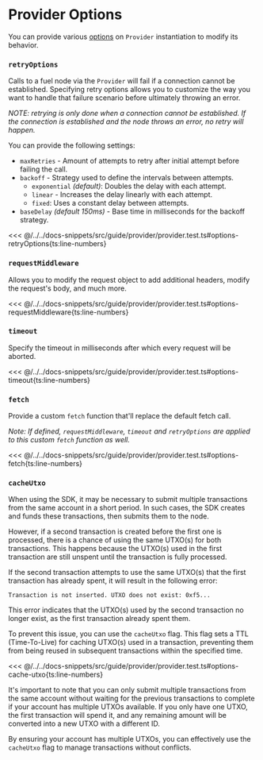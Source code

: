 # Provider Options

You can provide various [options](../../api/Account/index.md#provideroptions) on `Provider` instantiation to modify its behavior.

### `retryOptions`

Calls to a fuel node via the `Provider` will fail if a connection cannot be established.
Specifying retry options allows you to customize the way you want to handle that failure scenario before ultimately throwing an error.

_NOTE: retrying is only done when a connection cannot be established. If the connection is established and the node throws an error, no retry will happen._

You can provide the following settings:

- `maxRetries` - Amount of attempts to retry after initial attempt before failing the call.
- `backoff` - Strategy used to define the intervals between attempts.
  - `exponential` _(default)_: Doubles the delay with each attempt.
  - `linear` - Increases the delay linearly with each attempt.
  - `fixed`: Uses a constant delay between attempts.
- `baseDelay` _(default 150ms)_ - Base time in milliseconds for the backoff strategy.

<<< @/../../docs-snippets/src/guide/provider/provider.test.ts#options-retryOptions{ts:line-numbers}

### `requestMiddleware`

Allows you to modify the request object to add additional headers, modify the request's body, and much more.

<<< @/../../docs-snippets/src/guide/provider/provider.test.ts#options-requestMiddleware{ts:line-numbers}

### `timeout`

Specify the timeout in milliseconds after which every request will be aborted.

<<< @/../../docs-snippets/src/guide/provider/provider.test.ts#options-timeout{ts:line-numbers}

### `fetch`

Provide a custom `fetch` function that'll replace the default fetch call.

_Note: If defined, `requestMiddleware`, `timeout` and `retryOptions` are applied to this custom `fetch` function as well._

<<< @/../../docs-snippets/src/guide/provider/provider.test.ts#options-fetch{ts:line-numbers}

### `cacheUtxo`

When using the SDK, it may be necessary to submit multiple transactions from the same account in a short period. In such cases, the SDK creates and funds these transactions, then submits them to the node.

However, if a second transaction is created before the first one is processed, there is a chance of using the same UTXO(s) for both transactions. This happens because the UTXO(s) used in the first transaction are still unspent until the transaction is fully processed.

If the second transaction attempts to use the same UTXO(s) that the first transaction has already spent, it will result in the following error:

```console
Transaction is not inserted. UTXO does not exist: 0xf5...
```

This error indicates that the UTXO(s) used by the second transaction no longer exist, as the first transaction already spent them.

To prevent this issue, you can use the `cacheUtxo` flag. This flag sets a TTL (Time-To-Live) for caching UTXO(s) used in a transaction, preventing them from being reused in subsequent transactions within the specified time.

<<< @/../../docs-snippets/src/guide/provider/provider.test.ts#options-cache-utxo{ts:line-numbers}

It's important to note that you can only submit multiple transactions from the same account without waiting for the previous transactions to complete if your account has multiple UTXOs available. If you only have one UTXO, the first transaction will spend it, and any remaining amount will be converted into a new UTXO with a different ID.

By ensuring your account has multiple UTXOs, you can effectively use the `cacheUtxo` flag to manage transactions without conflicts.
